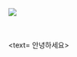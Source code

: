 <img src="https://capsule-render.vercel.app/api?type=waving&color=0099a4&height=300&section=header&text=Hello%20world%20I'm%20Yona🐟&fontSize=40&fontColor=ffffff" />

<br>
<br>
<br>

<text= 안녕하세요>
